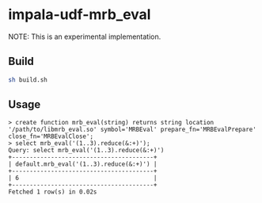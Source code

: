# impala-udf-mrb_eval

NOTE: This is an experimental implementation.

## Build

```sh
sh build.sh
```

## Usage

```
> create function mrb_eval(string) returns string location '/path/to/libmrb_eval.so' symbol='MRBEval' prepare_fn='MRBEvalPrepare' close_fn='MRBEvalClose';
> select mrb_eval('(1..3).reduce(&:+)');
Query: select mrb_eval('(1..3).reduce(&:+)')
+----------------------------------------+
| default.mrb_eval('(1..3).reduce(&:+)') |
+----------------------------------------+
| 6                                      |
+----------------------------------------+
Fetched 1 row(s) in 0.02s
```

